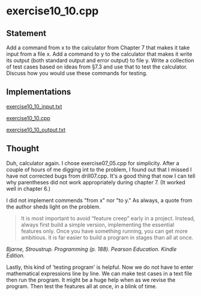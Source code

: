 # exercise10_10.cpp

## Statement

Add a command from x to the calculator from Chapter 7 that makes it take input from a file x.
Add a command to y to the calculator that makes it write its output (both standard output and error output) to file y.
Write a collection of test cases based on ideas from §7.3 and use that to test the calculator.
Discuss how you would use these commands for testing.

## Implementations

[exercise10_10_input.txt](https://github.com/spero61/ppp2/blob/main/chapter10/exercise10_10_input.txt)

[exercise10_10.cpp](https://github.com/spero61/ppp2/blob/main/chapter10/exercise10_10.cpp)

[exercise10_10_output.txt](https://github.com/spero61/ppp2/blob/main/chapter10/exercise10_10_output.txt)

## Thought

Duh, calculator again. I chose exercise07_05.cpp for simplicity.
After a couple of hours of me digging int to the problem,
I found out that I missed I have not corrected bugs from drill07.cpp.
It's a good thing that now I can tell why parentheses did not work appropriately during chapter 7. (It worked well in chapter 6.)

I did not implement commends "from x" nor "to y."
As always, a quote from the author sheds light on the problem.

> It is most important to avoid “feature creep” early in a project. Instead, always first build a simple version, implementing the essential features only. Once you have something running, you can get more ambitious. It is far easier to build a program in stages than all at once.

_Bjarne, Stroustrup. Programming (p. 188). Pearson Education. Kindle Edition._

Lastly, this kind of 'testing program' is helpful. Now we do not have to enter mathematical expressions line by line. We can make test cases in a text file then run the program. It might be a huge help when as we revise the program. Then test the features all at once, in a blink of time.

